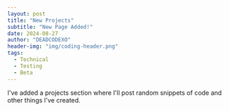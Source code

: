 ```yaml
---
layout: post
title: "New Projects"
subtitle: "New Page Added!"
date: 2024-08-27
author: "DEADCODEXO"
header-img: "img/coding-header.png"
tags:
  - Technical
  - Testing
  - Beta
---
```

I've added a projects section where I'll post random snippets of code and other things I've created.
